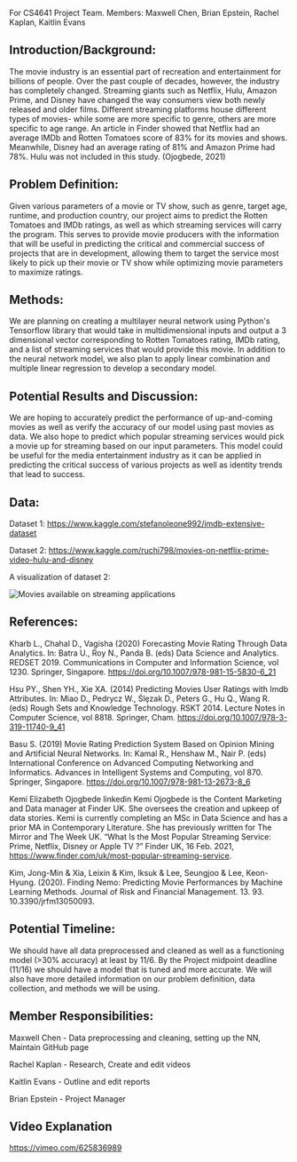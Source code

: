 
For CS4641 Project Team. Members: Maxwell Chen, Brian Epstein, Rachel Kaplan, Kaitlin Evans

## Introduction/Background:

The movie industry is an essential part of recreation and entertainment for billions of people. Over the past couple of decades, however, the industry has completely changed. Streaming giants such as Netflix, Hulu, Amazon Prime, and Disney have changed the way consumers view both newly released and older films. Different streaming platforms house different types of movies- while some are more specific to genre, others are more specific to age range. An article in Finder showed that Netflix had an average IMDb and Rotten Tomatoes score of 83% for its movies and shows. Meanwhile, Disney had an average rating of 81% and Amazon Prime had 78%. Hulu was not included in this study. (Ojogbede, 2021)

## Problem Definition:

Given various parameters of a movie or TV show, such as genre, target age, runtime, and production country, our project aims to predict the Rotten Tomatoes and IMDb ratings, as well as which streaming services will carry the program. This serves to  provide movie producers with the information that will be useful in predicting the critical and commercial success of projects that are in development, allowing them to target the service most likely to pick up their movie or TV show while optimizing movie parameters to maximize ratings. 

## Methods:

We are planning on creating a multilayer neural network using Python's Tensorflow library that would take in multidimensional inputs and output a 3 dimensional vector corresponding to Rotten Tomatoes rating, IMDb rating, and a list of streaming services that would provide this movie. In addition to the neural network model, we also plan to apply linear combination and multiple linear regression to develop a secondary model.

## Potential Results and Discussion:
We are hoping to accurately predict the performance of up-and-coming movies as well as verify the accuracy of our model using past movies as data. We also hope to predict which popular streaming services would pick a movie up for streaming based on our input parameters. This model could be useful for the media entertainment industry as it can be applied in predicting the critical success of various projects as well as identity trends that lead to success.

## Data: 

Dataset 1: https://www.kaggle.com/stefanoleone992/imdb-extensive-dataset 

Dataset 2: https://www.kaggle.com/ruchi798/movies-on-netflix-prime-video-hulu-and-disney 

A visualization of dataset 2: 

![Movies available on streaming applications](https://user-images.githubusercontent.com/40035500/138931024-bf67462e-3a68-47ad-8f71-b2909f1c60cb.png)


## References:

Kharb L., Chahal D., Vagisha (2020) Forecasting Movie Rating Through Data Analytics. In: Batra U., Roy N., Panda B. (eds) Data Science and Analytics. REDSET 2019. Communications in Computer and Information Science, vol 1230. Springer, Singapore. https://doi.org/10.1007/978-981-15-5830-6_21

Hsu PY., Shen YH., Xie XA. (2014) Predicting Movies User Ratings with Imdb Attributes. In: Miao D., Pedrycz W., Ślȩzak D., Peters G., Hu Q., Wang R. (eds) Rough Sets and Knowledge Technology. RSKT 2014. Lecture Notes in Computer Science, vol 8818. Springer, Cham. https://doi.org/10.1007/978-3-319-11740-9_41

Basu S. (2019) Movie Rating Prediction System Based on Opinion Mining and Artificial Neural Networks. In: Kamal R., Henshaw M., Nair P. (eds) International Conference on Advanced Computing Networking and Informatics. Advances in Intelligent Systems and Computing, vol 870. Springer, Singapore. https://doi.org/10.1007/978-981-13-2673-8_6

Kemi Elizabeth Ojogbede linkedin Kemi Ojogbede is the Content Marketing and Data manager at Finder UK. She oversees the creation and upkeep of data stories. Kemi is currently completing an MSc in Data Science and has a prior MA in Contemporary Literature. She has previously written for The Mirror and The Week UK. “What Is the Most Popular Streaming Service: Prime, Netflix, Disney or Apple TV ?” Finder UK, 16 Feb. 2021, https://www.finder.com/uk/most-popular-streaming-service.

Kim, Jong-Min & Xia, Leixin & Kim, Iksuk & Lee, Seungjoo & Lee, Keon-Hyung. (2020). Finding Nemo: Predicting Movie Performances by Machine Learning Methods. Journal of Risk and Financial Management. 13. 93. 10.3390/jrfm13050093. 

## Potential Timeline:

We should have all data preprocessed and cleaned as well as a functioning model (>30% accuracy) at least by 11/6. By the Project midpoint deadline (11/16) we should have a model that is tuned and more accurate. We will also have more detailed information on our problem definition, data collection, and methods we will be using. 

## Member Responsibilities:

Maxwell Chen - Data preprocessing and cleaning, setting up the NN, Maintain GitHub page

Rachel Kaplan - Research, Create and edit videos

Kaitlin Evans - Outline and edit reports

Brian Epstein - Project Manager

## Video Explanation

https://vimeo.com/625836989




